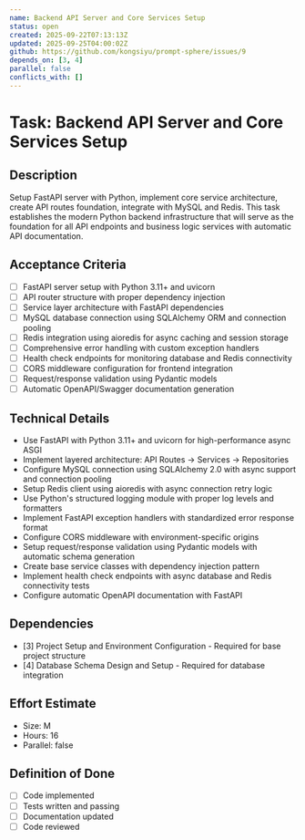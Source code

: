 ```yaml
---
name: Backend API Server and Core Services Setup
status: open
created: 2025-09-22T07:13:13Z
updated: 2025-09-25T04:00:02Z
github: https://github.com/kongsiyu/prompt-sphere/issues/9
depends_on: [3, 4]
parallel: false
conflicts_with: []
---
```


# Task: Backend API Server and Core Services Setup

## Description
Setup FastAPI server with Python, implement core service architecture, create API routes foundation, integrate with MySQL and Redis. This task establishes the modern Python backend infrastructure that will serve as the foundation for all API endpoints and business logic services with automatic API documentation.

## Acceptance Criteria
- [ ] FastAPI server setup with Python 3.11+ and uvicorn
- [ ] API router structure with proper dependency injection
- [ ] Service layer architecture with FastAPI dependencies
- [ ] MySQL database connection using SQLAlchemy ORM and connection pooling
- [ ] Redis integration using aioredis for async caching and session storage
- [ ] Comprehensive error handling with custom exception handlers
- [ ] Health check endpoints for monitoring database and Redis connectivity
- [ ] CORS middleware configuration for frontend integration
- [ ] Request/response validation using Pydantic models
- [ ] Automatic OpenAPI/Swagger documentation generation

## Technical Details
- Use FastAPI with Python 3.11+ and uvicorn for high-performance async ASGI
- Implement layered architecture: API Routes → Services → Repositories
- Configure MySQL connection using SQLAlchemy 2.0 with async support and connection pooling
- Setup Redis client using aioredis with async connection retry logic
- Use Python's structured logging module with proper log levels and formatters
- Implement FastAPI exception handlers with standardized error response format
- Configure CORS middleware with environment-specific origins
- Setup request/response validation using Pydantic models with automatic schema generation
- Create base service classes with dependency injection pattern
- Implement health check endpoints with async database and Redis connectivity tests
- Configure automatic OpenAPI documentation with FastAPI

## Dependencies
- [3] Project Setup and Environment Configuration - Required for base project structure
- [4] Database Schema Design and Setup - Required for database integration

## Effort Estimate
- Size: M
- Hours: 16
- Parallel: false

## Definition of Done
- [ ] Code implemented
- [ ] Tests written and passing
- [ ] Documentation updated
- [ ] Code reviewed
